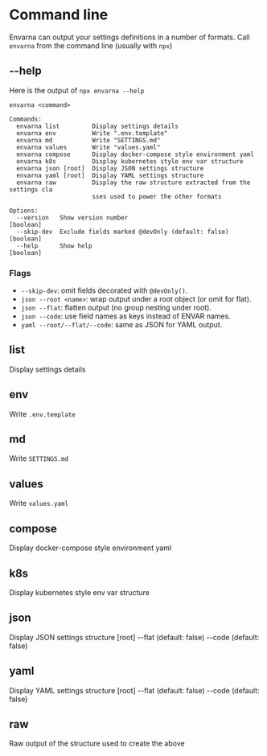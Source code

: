 # Command line

<centered-image src="/img/work-in-progress.png" />

Envarna can output your settings definitions in a number of formats.  Call `envarna` from the command line (usually with `npx`)

## --help
Here is the output of `npx envarna --help`

```plaintext
envarna <command>

Commands:
  envarna list         Display settings details
  envarna env          Write ".env.template"
  envarna md           Write "SETTINGS.md"
  envarna values       Write "values.yaml"
  envarna compose      Display docker-compose style environment yaml
  envarna k8s          Display kubernetes style env var structure
  envarna json [root]  Display JSON settings structure
  envarna yaml [root]  Display YAML settings structure
  envarna raw          Display the raw structure extracted from the settings cla
                       sses used to power the other formats

Options:
  --version   Show version number                                       [boolean]
  --skip-dev  Exclude fields marked @devOnly (default: false)           [boolean]
  --help      Show help                                                 [boolean]
```

### Flags

- `--skip-dev`: omit fields decorated with `@devOnly()`.
- `json --root <name>`: wrap output under a root object (or omit for flat).
- `json --flat`: flatten output (no group nesting under root).
- `json --code`: use field names as keys instead of ENVAR names.
- `yaml --root/--flat/--code`: same as JSON for YAML output.

## list
Display settings details

## env
Write `.env.template`

## md
Write `SETTINGS.md`

## values
Write `values.yaml`

## compose
Display docker-compose style environment yaml

## k8s
Display kubernetes style env var structure

## json
Display JSON settings structure
[root]
--flat (default: false)
--code (default: false)

## yaml
Display YAML settings structure
[root]
--flat (default: false)
--code (default: false)

## raw
Raw output of the structure used to create the above
